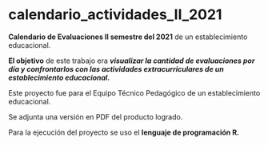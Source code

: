 # calendario_actividades_II_2021
**Calendario de Evaluaciones II semestre del 2021** de un establecimiento educacional. 

**El objetivo** de este trabajo era ***visualizar la cantidad de evaluaciones por día y confrontarlos con las actividades extracurriculares de un establecimiento educacional.***

Este proyecto fue para el Equipo Técnico Pedagógico de un establecimiento educacional.

Se adjunta una versión en PDF del producto logrado.

Para la ejecución del proyecto se uso el **lenguaje de programación R.**
